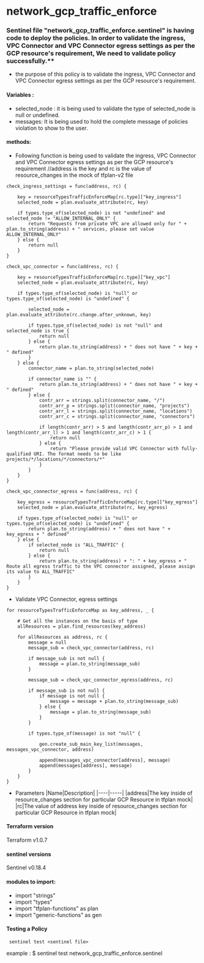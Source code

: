 # network_gcp_traffic_enforce

### Sentinel file "network_gcp_traffic_enforce.sentinel" is having code to deploy the policies. In order to validate the ingress, VPC Connector and VPC Connector egress settings as per the GCP resource's requirement, We need to validate policy successfully.**
* the purpose of this policy is to validate the ingress, VPC Connector and VPC Connector egress settings as per the GCP resource's requirement.
#### Variables :
* selected_node : it is being used to validate the type of selected_node is null or undefined.
* messages: It is being used to hold the complete message of policies violation to show to the user.
#### methods:

* Following function is being used to validate the ingress, VPC Connector and VPC Connector egress settings as per the GCP resource's requirement
//address is the key and rc is the value of resource_changes in the mock of tfplan-v2 file

```
check_ingress_settings = func(address, rc) {

	key = resourceTypesTrafficEnforceMap[rc.type]["key_ingress"]
	selected_node = plan.evaluate_attribute(rc, key)

	if types.type_of(selected_node) is not "undefined" and selected_node != "ALLOW_INTERNAL_ONLY" {
		return "Requests from private VPC are allowed only for " + plan.to_string(address) + " services, please set value ALLOW_INTERNAL_ONLY"
	} else {
		return null
	}
}

check_vpc_connector = func(address, rc) {

	key = resourceTypesTrafficEnforceMap[rc.type]["key_vpc"]
	selected_node = plan.evaluate_attribute(rc, key)

	if types.type_of(selected_node) is "null" or types.type_of(selected_node) is "undefined" {

		selected_node = plan.evaluate_attribute(rc.change.after_unknown, key)

		if types.type_of(selected_node) is not "null" and selected_node is true {
			return null
		} else {
			return plan.to_string(address) + " does not have " + key + " defined"
		}
	} else {
		connector_name = plan.to_string(selected_node)

		if connector_name is "" {
			return plan.to_string(address) + " does not have " + key + " defined"
		} else {
			contr_arr = strings.split(connector_name, "/")
			contr_arr_p = strings.split(connector_name, "projects")
			contr_arr_l = strings.split(connector_name, "locations")
			contr_arr_c = strings.split(connector_name, "connectors")

			if length(contr_arr) > 5 and length(contr_arr_p) > 1 and length(contr_arr_l) > 1 and length(contr_arr_c) > 1 {
				return null
			} else {
				return "Please provide valid VPC Connector with fully-qualified URI. The format needs to be like projects/*/locations/*/connectors/*"
			}
		}
	}
}

check_vpc_connector_egress = func(address, rc) {

	key_egress = resourceTypesTrafficEnforceMap[rc.type]["key_egress"]
	selected_node = plan.evaluate_attribute(rc, key_egress)

	if types.type_of(selected_node) is "null" or types.type_of(selected_node) is "undefined" {
		return plan.to_string(address) + " does not have " + key_egress + " defined"
	} else {
		if selected_node is "ALL_TRAFFIC" {
			return null
		} else {
			return plan.to_string(address) + ": " + key_egress + " Route all egress traffic to the VPC connector assigned, please assign its value to ALL_TRAFFIC"
		}
	}
}
```
* Validate VPC Connector, egress settings

```
for resourceTypesTrafficEnforceMap as key_address, _ {

	# Get all the instances on the basis of type
	allResources = plan.find_resources(key_address)

	for allResources as address, rc {
		message = null
		message_sub = check_vpc_connector(address, rc)

		if message_sub is not null {
			message = plan.to_string(message_sub)
		}

		message_sub = check_vpc_connector_egress(address, rc)

		if message_sub is not null {
			if message is not null {
				message = message + plan.to_string(message_sub)
			} else {
				message = plan.to_string(message_sub)
			}
		}

		if types.type_of(message) is not "null" {

			gen.create_sub_main_key_list(messages, messages_vpc_connector, address)

			append(messages_vpc_connector[address], message)
			append(messages[address], message)
		}
	}
}

```


   * Parameters
      |Name|Description|
      |----|-----|
      |address|The key inside of resource_changes section for particular GCP Resource in tfplan mock|
      |rc|The value of address key inside of resource_changes section for particular GCP Resource in tfplan mock|


#### Terraform version 
Terraform v1.0.7

#### sentinel versions 
Sentinel v0.18.4 

#### modules to import:
* import "strings"
* import "types"
* import "tfplan-functions" as plan
* import "generic-functions" as gen

#### Testing a Policy
     sentinel test <sentinel file> 
example : 
 $ sentinel test network_gcp_traffic_enforce.sentinel 

